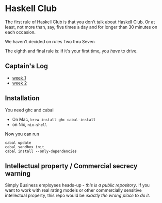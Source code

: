 # Haskell Club

The first rule of Haskell Club is that you don't talk about Haskell
Club.  Or at least, not more than, say, five times a day and for
longer than 30 minutes on each occasion.

We haven't decided on rules Two thru Seven

The eighth and final rule is: if it's your first time, you _have_ to
drive.

## Captain's Log

 * [week 1](week-1.org)
 * [week 2](week-2.org)

## Installation

You need ghc and cabal

* On Mac, `brew install ghc cabal-install`
* on Nix, `nix-shell`


Now you can run

```
cabal update
cabal sandbox init
cabal install --only-dependencies
```


## Intellectual property / Commercial secrecy warning 

Simply Business employees heads-up - _this is a public repository_.  If you want to
work with real rating models or other commercially sensitive
intellectual property, this repo would be *exactly the wrong place to
do it*.
